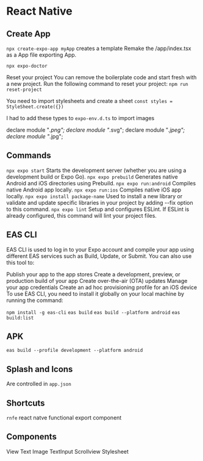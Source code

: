 # React Native

## Create App

`npx create-expo-app myApp` creates a template
Remake the /app/index.tsx as a App file exporting App.

`npx expo-doctor`

Reset your project
You can remove the boilerplate code and start fresh with a new project. Run the following command to reset your project:
`npm run reset-project`

You need to import stylesheets and create a sheet
`const styles = StyleSheet.create({})`

I had to add these types to `expo-env.d.ts` to import images

declare module "_.png";
declare module "_.svg";
declare module "_.jpeg";
declare module "_.jpg";

## Commands

`npx expo start` Starts the development server (whether you are using a development build or Expo Go).
`npx expo prebuild` Generates native Android and iOS directories using Prebuild.
`npx expo run:android` Compiles native Android app locally.
`npx expo run:ios` Compiles native iOS app locally.
`npx expo install package-name` Used to install a new library or validate and update specific libraries in your project by adding --fix option to this command.
`npx expo lint` Setup and configures ESLint. If ESLint is already configured, this command will lint your project files.

## EAS CLI

EAS CLI is used to log in to your Expo account and compile your app using different EAS services such as Build, Update, or Submit. You can also use this tool to:

Publish your app to the app stores
Create a development, preview, or production build of your app
Create over-the-air (OTA) updates
Manage your app credentials
Create an ad hoc provisioning profile for an iOS device
To use EAS CLI, you need to install it globally on your local machine by running the command:

`npm install -g eas-cli`
`eas build`
`eas build --platform android`
`eas build:list`

## APK

`eas build --profile development --platform android`

## Splash and Icons

Are controlled in `app.json`

## Shortcuts

`rnfe` react natve functional export component

## Components

View
Text
Image
TextInput
Scrollview
Stylesheet
